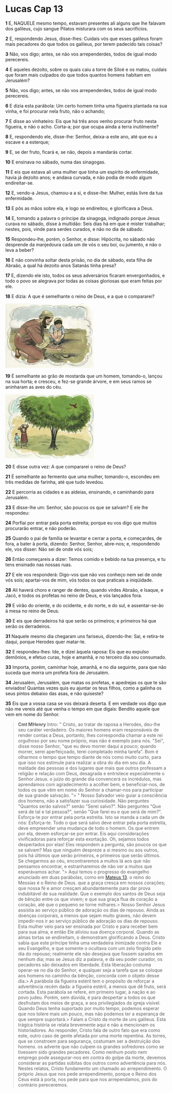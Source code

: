 # Lucas Cap 13

**1** 	E, NAQUELE mesmo tempo, estavam presentes ali alguns que lhe falavam dos galileus, cujo sangue Pilatos misturara com os seus sacrifícios.

**2** 	E, respondendo Jesus, disse-lhes: Cuidais vós que esses galileus foram mais pecadores do que todos os galileus, por terem padecido tais coisas?

**3** 	Não, vos digo; antes, se não vos arrependerdes, todos de igual modo perecereis.

**4** 	E aqueles dezoito, sobre os quais caiu a torre de Siloé e os matou, cuidais que foram mais culpados do que todos quantos homens habitam em Jerusalém?

**5** 	Não, vos digo; antes, se não vos arrependerdes, todos de igual modo perecereis.

**6** 	E dizia esta parábola: Um certo homem tinha uma figueira plantada na sua vinha, e foi procurar nela fruto, não o achando;

**7** 	E disse ao vinhateiro: Eis que há três anos venho procurar fruto nesta figueira, e não o acho. Corta-a; por que ocupa ainda a terra inutilmente?

**8** 	E, respondendo ele, disse-lhe: Senhor, deixa-a este ano, até que eu a escave e a esterque;

**9** 	E, se der fruto, ficará e, se não, depois a mandarás cortar.

**10** 	E ensinava no sábado, numa das sinagogas.

**11** 	E eis que estava ali uma mulher que tinha um espírito de enfermidade, havia já dezoito anos; e andava curvada, e não podia de modo algum endireitar-se.

**12** 	E, vendo-a Jesus, chamou-a a si, e disse-lhe: Mulher, estás livre da tua enfermidade.

**13** 	E pôs as mãos sobre ela, e logo se endireitou, e glorificava a Deus.

**14** 	E, tomando a palavra o príncipe da sinagoga, indignado porque Jesus curava no sábado, disse à multidão: Seis dias há em que é mister trabalhar; nestes, pois, vinde para serdes curados, e não no dia de sábado.

**15** 	Respondeu-lhe, porém, o Senhor, e disse: Hipócrita, no sábado não desprende da manjedoura cada um de vós o seu boi, ou jumento, e não o leva a beber?

**16** 	E não convinha soltar desta prisão, no dia de sábado, esta filha de Abraão, a qual há dezoito anos Satanás tinha presa?

**17** 	E, dizendo ele isto, todos os seus adversários ficaram envergonhados, e todo o povo se alegrava por todas as coisas gloriosas que eram feitas por ele.

**18** 	E dizia: A que é semelhante o reino de Deus, e a que o compararei?

![](../Images/SweetPublishing/40-13-12.jpg) 

**19** 	É semelhante ao grão de mostarda que um homem, tomando-o, lançou na sua horta; e cresceu, e fez-se grande árvore, e em seus ramos se aninharam as aves do céu.

![](../Images/SweetPublishing/40-13-13.jpg) 

**20** 	E disse outra vez: A que compararei o reino de Deus?

**21** 	É semelhante ao fermento que uma mulher, tomando-o, escondeu em três medidas de farinha, até que tudo levedou.

**22** 	E percorria as cidades e as aldeias, ensinando, e caminhando para Jerusalém.

**23** 	E disse-lhe um: Senhor, são poucos os que se salvam? E ele lhe respondeu:

**24** 	Porfiai por entrar pela porta estreita; porque eu vos digo que muitos procurarão entrar, e não poderão.

**25** 	Quando o pai de família se levantar e cerrar a porta, e começardes, de fora, a bater à porta, dizendo: Senhor, Senhor, abre-nos; e, respondendo ele, vos disser: Não sei de onde vós sois;

**26** 	Então começareis a dizer: Temos comido e bebido na tua presença, e tu tens ensinado nas nossas ruas.

**27** 	E ele vos responderá: Digo-vos que não vos conheço nem sei de onde vós sois; apartai-vos de mim, vós todos os que praticais a iniqüidade.

**28** 	Ali haverá choro e ranger de dentes, quando virdes Abraão, e Isaque, e Jacó, e todos os profetas no reino de Deus, e vós lançados fora.

**29** 	E virão do oriente, e do ocidente, e do norte, e do sul, e assentar-se-ão à mesa no reino de Deus.

**30** 	E eis que derradeiros há que serão os primeiros; e primeiros há que serão os derradeiros.

**31** 	Naquele mesmo dia chegaram uns fariseus, dizendo-lhe: Sai, e retira-te daqui, porque Herodes quer matar-te.

**32** 	E respondeu-lhes: Ide, e dizei àquela raposa: Eis que eu expulso demônios, e efetuo curas, hoje e amanhã, e no terceiro dia sou consumado.

**33** 	Importa, porém, caminhar hoje, amanhã, e no dia seguinte, para que não suceda que morra um profeta fora de Jerusalém.

**34** 	Jerusalém, Jerusalém, que matas os profetas, e apedrejas os que te são enviados! Quantas vezes quis eu ajuntar os teus filhos, como a galinha os seus pintos debaixo das asas, e não quiseste?

**35** 	Eis que a vossa casa se vos deixará deserta. E em verdade vos digo que não me vereis até que venha o tempo em que digais: Bendito aquele que vem em nome do Senhor.


> **Cmt MHenry** Intro: " Cristo, ao tratar de raposa a Herodes, deu-lhe seu caráter verdadeiro. Os maiores homens eram responsáveis de render contas a Deus, portanto, lhes correspondia chamar a este rei orgulhoso por seu nome próprio, mas não é exemplo para nós. "Sei", disse nosso Senhor, "que eu devo morrer daqui a pouco; quando morrer, serei aperfeiçoado, terei completado minha tarefa". Bom é olharmos o tempo que tempo diante de nós como muito curto, para que isso nos estimule para realizar a obra do dia em seu dia. A maldade das pessoas e dos lugares que mais que outros professam a religião e relação com Deus, desagrada e entristece especialmente o Senhor Jesus. o juízo do grande dia convencerá os incrédulos, mas aprendamos com agradecimento a acolher bem, e beneficiar-nos, de todos os que vêm em nome do Senhor a chamar-nos para participar de sua grande salvação. "> " Nosso Salvador veio guiar a consciência dos homens, não a satisfazer sua curiosidade. Não perguntes "Quantos serão salvos?" senão "Serei salvo?". Não perguntes "Que será de tal e tal pessoa?", senão "Que farei eu e que será de mim?". Esforça-te por entrar pela porta estreita. Isto se manda a cada um de nós: Esforça-te. Todo o que será salvo deve entrar pela porta estreita, deve empreender uma mudança de todo o homem. Os que entrem por ela, devem esforçar-se por entrar. Eis aqui considerações vivificadoras para reforçar esta exortação. Oh, sejamos todos despertados por elas! Eles respondem a pergunta, são poucos os que se salvam? Mas que ninguém despreze a si mesmo ou aos outros, pois há últimos que serão primeiros, e primeiros que serão últimos. Se chegarmos ao céu, encontraremos a muitos lá aos que não pensamos encontrar, e estranharemos de não ver a muitos que esperávamos achar. "> Aqui temos o progresso do evangelho anunciado em duas parábolas, como em [Mateus 13](../40N-Mt/13.md#0). o reino do Messias é o Reino de Deus. que a graça cresça em nossos corações; que nossa fé e amor cresçam abundantemente para dar prova indubitável de sua realidade. Que o exemplo dos santos de Deus seja de bênção entre os que vivem; e que sua graça flua de coração a coração, até que o pequeno se torne milhares.> Nosso Senhor Jesus assistia ao serviço público de adoração os dias de repouso. Ainda as doenças corporais, a menos que sejam muito graves, não devem impedir-nos ir ao serviço público de adoração os dias de repouso. Esta mulher veio para ser ensinada por Cristo e para receber bem para sua alma, e então Ele aliviou sua doença corporal. Quando as almas tortas se endireitam, o demonstram glorificando a Deus. Cristo sabia que este príncipe tinha uma verdadeira inimizade contra Ele e seu Evangelho, e que somente o ocultava com um zelo fingido pelo dia do repouso; realmente ele não desejava que fossem sarados em nenhum dia; mas se Jesus diz a palavra, e dá seu poder curador, os pecadores são deixados em liberdade. Esta liberação costuma operar-se no dia do Senhor, e qualquer seja a tarefa que se coloque aos homens no caminho da bênção, concorda com o objeto desse dia.> A parábola da figueira estéril tem o propósito de reforçar a advertência recém dada: a figueira estéril, a menos que dê fruto, será cortada. Esta parábola se refere, em primeiro lugar, à nação e ao povo judeu. Porém, sem dúvida, é para despertar a todos os que desfrutam dos meios de graça, e aos privilegiados da igreja visível. Quando Deus tenha suportado por muito tempo, podemos esperar que nos tolere mais um pouco, mas não podemos ter a esperança de que sempre suportará.> Falam a Cristo da morte de uns galileus. Esta trágica história se relata brevemente aqui e não a mencionam os historiadores. Ao responder, Cristo fala de outro fato que era como este, outro caso de gente afetada por uma morte repentina. As torres, que se constroem para segurança, costumam ser a destruição dos homens. os adverte que não culpem os grandes sofredores como se tivessem sido grandes pecadores. Como nenhum posto nem emprego pode assegurar-nos em contra do golpe da morte, devemos considerar as partidas súbitas dos outros como advertência para nós. Nestes relatos, Cristo fundamento um chamado ao arrependimento. O próprio Jesus que nos pede arrependimento, porque o Reino dos Céus está à porta, nos pede para que nos arrependamos, pois do contrário pereceremos.